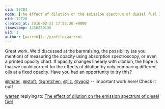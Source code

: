 ```yaml
---
cid: 13703
node: [The effect of dilution on the emission spectrum of diesel fuel ](../notes/ethanbass/02-23-2016/the-effect-of-dilution-on-the-emission-spectrum-of-diesel-fuel)
nid: 12720
created_at: 2016-02-23 17:55:30 +0000
timestamp: 1456250130
uid: 1
author: [warren](../profile/warren)
---
```


Great work. We'd discussed at the barnraising, the possibility (as you mention) of measuring the opacity using absorption spectroscopy, or even a printed opacity chart. If opacity changes linearly with dilution, the hope is that we could correct for the effects of dilution by only comparing different oils at a fixed opacity. Have you had an opportunity to try this? 

[@matej](/profile/matej), [@stoft](/profile/stoft), [@gretchen](/profile/gretchen), [@liz](/profile/liz), [@yagiz](/profile/yagiz) -- important work here! Check it out!

[warren](../profile/warren) replying to: [The effect of dilution on the emission spectrum of diesel fuel ](../notes/ethanbass/02-23-2016/the-effect-of-dilution-on-the-emission-spectrum-of-diesel-fuel)

